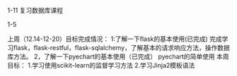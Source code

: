 1-11
复习数据库课程


1-5



上周（12.14-12-20）目标完成情况：
    1:了解一下flask的基本使用(已完成) 
        完成学习flask，flask-restful，flask-sqlalchemy，了解基本的请求响应方法，操作数据库方法。
    2，了解一下pyechart的基本使用（已完成）
        pyechart的简单使用
本周目标：
    1.学习使用scikit-learn的监督学习方法
    2.学习Jinja2模板语法